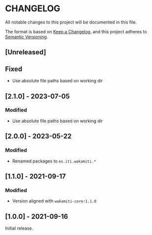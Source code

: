 # CHANGELOG

All notable changes to this project will be documented in this file.

The format is based on [Keep a Changelog][1],
and this project adheres to [Semantic Versioning][2].


## [Unreleased]

## Fixed

- Use absolute file paths based on working dir

## [2.1.0] - 2023-07-05

### Modified

- Use absolute file paths based on working dir

## [2.0.0] - 2023-05-22

### Modified

- Renamed packages to ```es.iti.wakamiti.*```

## [1.1.0] - 2021-09-17

### Modified

- Version aligned with `wakamiti-core:1.1.0`

## [1.0.0] - 2021-09-16

Initial release.


[1]: <https://keepachangelog.com/en/1.0.0/>
[2]: <https://semver.org>